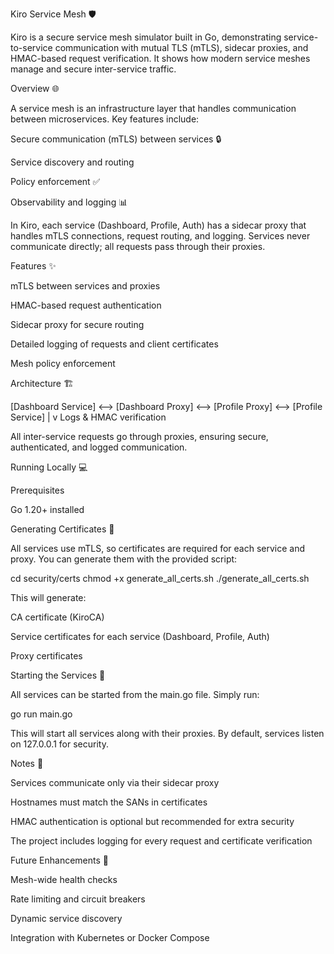 Kiro Service Mesh 🛡️

Kiro is a secure service mesh simulator built in Go, demonstrating service-to-service communication with mutual TLS (mTLS), sidecar proxies, and HMAC-based request verification. It shows how modern service meshes manage and secure inter-service traffic.

Overview 🌐

A service mesh is an infrastructure layer that handles communication between microservices. Key features include:

Secure communication (mTLS) between services 🔒

Service discovery and routing

Policy enforcement ✅

Observability and logging 📊


In Kiro, each service (Dashboard, Profile, Auth) has a sidecar proxy that handles mTLS connections, request routing, and logging. Services never communicate directly; all requests pass through their proxies.

Features ✨

mTLS between services and proxies

HMAC-based request authentication

Sidecar proxy for secure routing

Detailed logging of requests and client certificates

Mesh policy enforcement


Architecture 🏗️

[Dashboard Service] <--> [Dashboard Proxy] <--> [Profile Proxy] <--> [Profile Service]
       |
       v
    Logs & HMAC verification

All inter-service requests go through proxies, ensuring secure, authenticated, and logged communication.

Running Locally 💻

Prerequisites

Go 1.20+ installed


Generating Certificates 🔑

All services use mTLS, so certificates are required for each service and proxy. You can generate them with the provided script:

cd security/certs
chmod +x generate_all_certs.sh
./generate_all_certs.sh

This will generate:

CA certificate (KiroCA)

Service certificates for each service (Dashboard, Profile, Auth)

Proxy certificates


Starting the Services 🚀

All services can be started from the main.go file. Simply run:

go run main.go

This will start all services along with their proxies. By default, services listen on 127.0.0.1 for security.

Notes 📝

Services communicate only via their sidecar proxy

Hostnames must match the SANs in certificates

HMAC authentication is optional but recommended for extra security

The project includes logging for every request and certificate verification


Future Enhancements 🚧

Mesh-wide health checks

Rate limiting and circuit breakers

Dynamic service discovery

Integration with Kubernetes or Docker Compose


